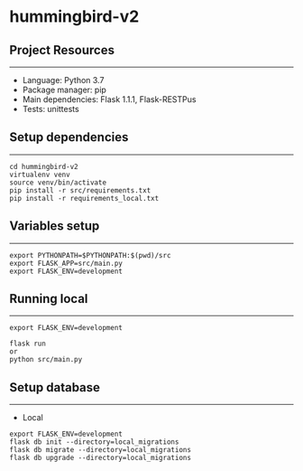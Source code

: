 # hummingbird-v2


## Project Resources
___
- Language: Python 3.7
- Package manager: pip
- Main dependencies: Flask 1.1.1, Flask-RESTPus
- Tests: unittests


## Setup dependencies
___
```
cd hummingbird-v2
virtualenv venv
source venv/bin/activate
pip install -r src/requirements.txt
pip install -r requirements_local.txt
```

## Variables setup
___
```
export PYTHONPATH=$PYTHONPATH:$(pwd)/src
export FLASK_APP=src/main.py
export FLASK_ENV=development
```


## Running local
___
```
export FLASK_ENV=development

flask run
or
python src/main.py 
```

## Setup database
___

- Local
```
export FLASK_ENV=development
flask db init --directory=local_migrations
flask db migrate --directory=local_migrations
flask db upgrade --directory=local_migrations   
```

